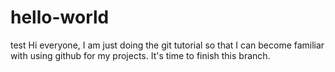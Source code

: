 # hello-world
test
Hi everyone,
I am just doing the git tutorial so that I can become familiar with using github for my projects. It's time to finish this branch.

